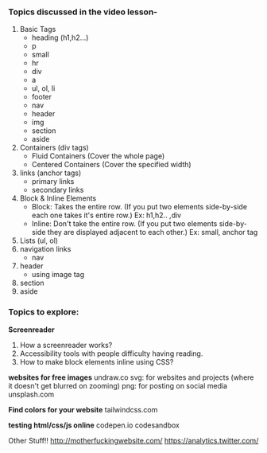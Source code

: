 ### Topics discussed in the video lesson-
1. Basic Tags
    - heading (h1,h2...)
    - p
    - small
    - hr
    - div
    - a
    - ul, ol, li
    - footer
    - nav
    - header
    - img
    - section
    - aside
2. Containers (div tags)
    - Fluid Containers (Cover the whole page)
    - Centered Containers (Cover the specified width)
3. links (anchor tags)
    - primary links
    - secondary links
4. Block & Inline Elements
    - Block: Takes the entire row. (If you put two elements side-by-side each one takes it's entire row.) Ex: h1,h2.. ,div
    - Inline: Don't take the entire row. (If you put two elements side-by-side they are displayed adjacent to each other.) Ex: small, anchor tag
5. Lists (ul, ol)
6. navigation links
    - nav
7. header
    - using image tag
8. section
9. aside


### Topics to explore:
**Screenreader**
1. How a screenreader works?
2. Accessibility tools with people difficulty having reading.
3. How to make block elements inline using CSS?

**websites for free images**
undraw.co
svg: for websites and projects (where it doesn't get blurred on zooming)
png: for posting on social media
unsplash.com

**Find colors for your website**
tailwindcss.com

**testing html/css/js online**
codepen.io
codesandbox

Other Stuff!!
http://motherfuckingwebsite.com/
https://analytics.twitter.com/

